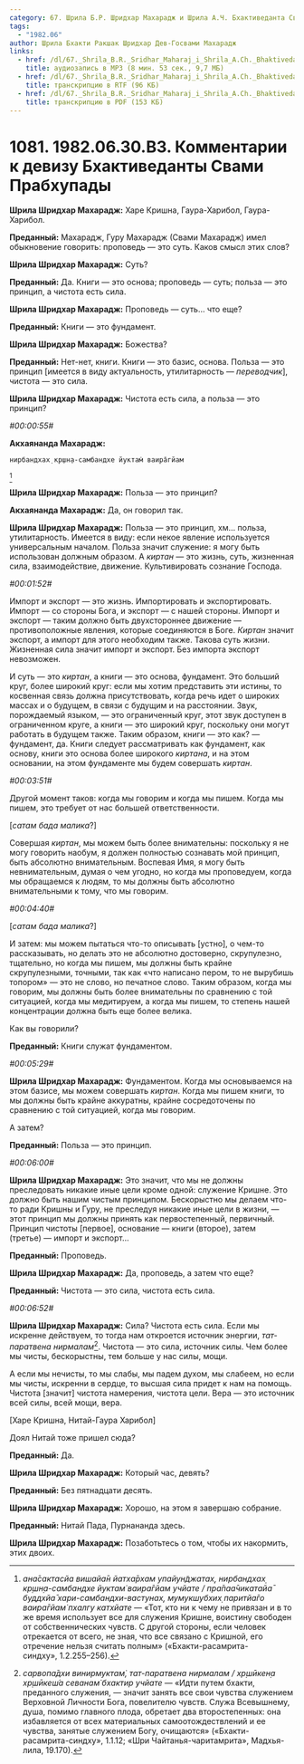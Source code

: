 ```yaml
---
category: 67. Шрила Б.Р. Шридхар Махарадж и Шрила А.Ч. Бхактиведанта Свами Прабхупада
tags:
  - "1982.06"
author: Шрила Бхакти Ракшак Шридхар Дев-Госвами Махарадж
links:
  - href: /dl/67._Shrila_B.R._Sridhar_Maharaj_i_Shrila_A.Ch._Bhaktivedanta_Svami_Prabhupada/1081_1982.06.30.B3_SridharMj_Kommentarii_k_devizu_Bhaktivedanty_Svami_Prabhupady.mp3
    title: аудиозапись в MP3 (8 мин. 53 сек., 9,7 МБ)
  - href: /dl/67._Shrila_B.R._Sridhar_Maharaj_i_Shrila_A.Ch._Bhaktivedanta_Svami_Prabhupada/1081_1982.06.30.B3_SridharMj_Kommentarii_k_devizu_Bhaktivedanty_Svami_Prabhupady.rtf
    title: транскрипцию в RTF (96 КБ)
  - href: /dl/67._Shrila_B.R._Sridhar_Maharaj_i_Shrila_A.Ch._Bhaktivedanta_Svami_Prabhupada/1081_1982.06.30.B3_SridharMj_Kommentarii_k_devizu_Bhaktivedanty_Svami_Prabhupady.pdf
    title: транскрипцию в PDF (153 КБ)
---
```


# 1081. 1982.06.30.B3. Комментарии к девизу Бхактиведанты Свами Прабхупады

**Шрила Шридхар Махарадж:** Харе Кришна, Гаура-Харибол, Гаура-Харибол.

**Преданный:** Махарадж, Гуру Махарадж (Свами Махарадж) имел обыкновение говорить: проповедь — это суть. Каков смысл этих слов?

**Шрила Шридхар Махарадж:** Суть?

**Преданный:** Да. Книги — это основа; проповедь — суть; польза — это принцип, а чистота есть сила.

**Шрила Шридхар Махарадж:** Проповедь — суть… что еще?

**Преданный:** Книги — это фундамент.

**Шрила Шридхар Махарадж:** Божества?

**Преданный:** Нет-нет, книги. Книги — это базис, основа. Польза — это принцип [имеется в виду актуальность, утилитарность — *переводчик*], чистота — это сила.

**Шрила Шридхар Махарадж:** Чистота есть сила, а польза — это принцип?

*#00:00:55#*

**Акхаянанда Махарадж:**

    нирбандхах̣ кр̣шн̣а-самбандхе йуктам̇ ваира̄гйам
[^_ftn1]

**Шрила Шридхар Махарадж:** Польза — это принцип?

**Акхаянанда Махарадж:** Да, он говорил так.

**Шрила Шридхар Махарадж:** Польза — это принцип, хм… польза, утилитарность. Имеется в виду: если некое явление используется универсальным началом. Польза значит служение: я могу быть использован должным образом. А *киртан* — это жизнь, суть, жизненная сила, взаимодействие, движение. Культивировать сознание Господа.

*#00:01:52#*

Импорт и экспорт — это жизнь. Импортировать и экспортировать. Импорт — со стороны Бога, и экспорт — с нашей стороны. Импорт и экспорт — таким должно быть двухстороннее движение — противоположные явления, которые соединяются в Боге. *Киртан* значит экспорт, а импорт для этого необходим также. Такова суть жизни. Жизненная сила значит импорт и экспорт. Без импорта экспорт невозможен.

И суть — это *киртан*, а книги — это основа, фундамент. Это больший круг, более широкий круг: если мы хотим представить эти истины, то косвенная связь должна присутствовать, когда речь идет о широких массах и о будущем, в связи с будущим и на расстоянии. Звук, порождаемый языком, — это ограниченный круг, этот звук доступен в ограниченном круге, а книги — это широкий круг, поскольку они могут работать в будущем также. Таким образом, книги — это как? — фундамент, да. Книги следует рассматривать как фундамент, как основу, книги это основа более широкого *киртана*, и на этом основании, на этом фундаменте мы будем совершать *киртан*.

*#00:03:51#*

Другой момент таков: когда мы говорим и когда мы пишем. Когда мы пишем, это требует от нас большей ответственности.

[*сатам бада малика*?]

Совершая *киртан*, мы можем быть более внимательны: поскольку я не могу говорить наобум, я должен полностью сознавать мой принцип, быть абсолютно внимательным. Воспевая Имя, я могу быть невнимательным, думая о чем угодно, но когда мы проповедуем, когда мы обращаемся к людям, то мы должны быть абсолютно внимательными к тому, что мы говорим.

*#00:04:40#*

[*сатам бада малика*?]

И затем: мы можем пытаться что-то описывать [устно], о чем-то рассказывать, но делать это не абсолютно достоверно, скрупулезно, тщательно, но когда мы пишем, мы должны быть крайне скрупулезными, точными, так как «что написано пером, то не вырубишь топором» — это не слово, но печатное слово. Таким образом, когда мы говорим, мы должны быть более внимательны по сравнению с той ситуацией, когда мы медитируем, а когда мы пишем, то степень нашей концентрации должна быть еще более велика.

Как вы говорили?

**Преданный:** Книги служат фундаментом.

*#00:05:29#*

**Шрила Шридхар Махарадж:** Фундаментом. Когда мы основываемся на этом базисе, мы можем совершать *киртан*. Когда мы пишем книги, то мы должны быть крайне аккуратны, крайне сосредоточены по сравнению с той ситуацией, когда мы говорим.

А затем?

**Преданный:** Польза — это принцип.

*#00:06:00#*

**Шрила Шридхар Махарадж:** Это значит, что мы не должны преследовать никакие иные цели кроме одной: служение Кришне. Это должно быть нашим чистым принципом. Бескорыстно мы делаем что-то ради Кришны и Гуру, не преследуя никакие иные цели в жизни, — этот принцип мы должны принять как первостепенный, первичный. Принцип чистоты [первое], основание — книги (второе), затем (третье) — импорт и экспорт…

**Преданный:** Проповедь.

**Шрила Шридхар Махарадж:** Да, проповедь, а затем что еще?

**Преданный:** Чистота — это сила, чистота есть сила.

*#00:06:52#*

**Шрила Шридхар Махарадж:** Сила? Чистота есть сила. Если мы искренне действуем, то тогда нам откроется источник энергии, *тат-паратвена нирмалам*[^_ftn2]. Чистота — это сила, источник силы. Чем более мы чисты, бескорыстны, тем больше у нас силы, мощи.

А если мы нечисты, то мы слабы, мы падем духом, мы слабеем, но если мы чисты, искренни в сердце, то высшая сила придет к нам на помощь. Чистота [значит] чистота намерения, чистота цели. Вера — это источник всей силы, всей мощи, вера.

[Харе Кришна, Нитай-Гаура Харибол]

Доял Нитай тоже пришел сюда?

**Преданный:** Да.

**Шрила Шридхар Махарадж:** Который час, девять?

**Преданный:** Без пятнадцати десять.

**Шрила Шридхар Махарадж:** Хорошо, на этом я завершаю собрание.

**Преданный:** Нитай Пада, Пурнананда здесь.

**Шрила Шридхар Махарадж:** Позаботьтесь о том, чтобы их накормить, этих двоих.



[^_ftn1]: *ана̄сактасйа вишайа̄н йатха̄рхам упайун̃джатах̣, нирбандхах̣ кр̣шн̣а-самбандхе йуктам̇ ваира̄гйам учйате / пра̄паа̄чикатайа̄ буддхйа̄ хари-самбандхи-вастунах̣, мумукшубхих̣ паритйа̄го ваира̄гйам̇ пхалгу катхйате* — «Тот, кто ни к чему не привязан и в то же время использует все для служения Кришне, воистину свободен от собственнических чувств. С другой стороны, если человек отрекается от всего, не зная, что все связано с Кришной, его отречение нельзя считать полным» («Бхакти-расамрита-синдху», 1.2.255–256).

[^_ftn2]: *сарвопа̄дхи винирмуктам̇, тат-паратвена нирмалам / хр̣шӣкен̣а хр̣шӣкеш́а севанам̇ бхактир учйате* — «Идти путем бхакти, преданного служения, — значит занять все свои чувства служением Верховной Личности Бога, повелителю чувств. Служа Всевышнему, душа, помимо главного плода, обретает два второстепенных: она избавляется от всех материальных самоотождествлений и ее чувства, занятые служением Богу, очищаются» («Бхакти-расамрита-синдху», 1.1.12; «Шри Чайтанья-чаритамрита», Мадхья-лила, 19.170).

